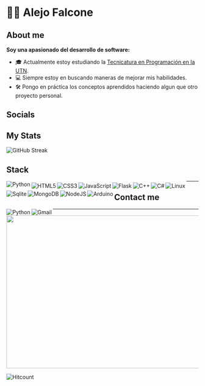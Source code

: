 # 🧑‍💻 Alejo Falcone

## About me

**Soy una apasionado del desarrollo de software:**
- 🎓 Actualmente estoy estudiando la [Tecnicatura en Programación en la UTN](https://extensionfra.com.ar/courses/tecnicatura-en-programacion-ingreso/). 
- 💻 Siempre estoy en buscando maneras de mejorar mis habilidades.
- 🛠  Pongo en práctica los conceptos aprendidos haciendo algun que otro proyecto personal.


## Socials


## My Stats 
![GitHub Streak](https://github-readme-stats.vercel.app/api?username=AleFalcone27&count_private=true&show_icons=true&theme=)


## Stack

<img align="left" alt="Python" style="max-width: 100% padding-top: 4px;" src="https://img.shields.io/badge/Python-FFD43B?style=for-the-badge&logo=python&logoColor=blue" />

<img align="left" alt="HTML5" style="max-width: 100%; padding-top: 4px;" src="https://img.shields.io/badge/HTML5-E34F26?style=for-the-badge&logo=html5&logoColor=white" />

<img align="left" alt="CSS3" style="max-width: 100%; padding-top: 4px;" src="https://img.shields.io/badge/CSS3-1572B6?style=for-the-badge&logo=css3&logoColor=white" />

<img align="left" alt="JavaScript" style="max-width: 100%; padding-top: 4px; " src="https://img.shields.io/badge/JavaScript-323330?style=for-the-badge&logo=javascript&logoColor=F7DF1E"/>

<img align="left" alt="Flask" style="max-width: 100%; padding-top: 4px;" src="https://img.shields.io/badge/Flask-000000?style=for-the-badge&logo=flask&logoColor=white"/>
	
<img align="left" alt="C++" style="max-width: 100%; padding-top: 4px;" src="https://img.shields.io/badge/C%2B%2B-00599C?style=for-the-badge&logo=c%2B%2B&logoColor=white" />
 
<img align="left" alt="C#" style="max-width: 100%; padding-top: 4px;" src="https://img.shields.io/badge/C%23-239120?style=for-the-badge&logo=csharp&logoColor=white" />

<img align="left" alt="Linux" style="max-width: 100%; padding-top: 4px;" src="https://img.shields.io/badge/Linux-FCC624?style=for-the-badge&logo=linux&logoColor=black" />

<img align="left" alt="Sqlite" style="max-width: 100%; padding-top: 4px;" src="https://img.shields.io/badge/Sqlite-003B57?style=for-the-badge&logo=sqlite&logoColor=white" />

<img align="left" alt="MongoDB" style="max-width: 100%; padding-top: 4px;"  src="https://img.shields.io/badge/MongoDB-4EA94B?style=for-the-badge&logo=mongodb&logoColor=white"/>

<img align="left" alt="NodeJS" style="max-width: 100%; padding-top: 4px;" src="https://img.shields.io/badge/Node%20js-339933?style=for-the-badge&logo=nodedotjs&logoColor=white"/>

<img align="left" alt="Arduino" style="max-width: 100%; padding-top: 4px; "  src="https://img.shields.io/badge/Arduino-00979D?style=for-the-badge&logo=Arduino&logoColor=white" />


---
## Contact me

<a href="https://www.linkedin.com/in/alejo-falcone/" > 
	<img align="left" alt="Python" style="max-width: 100% min-heigth: ;" src="https://img.shields.io/badge/LinkedIn-0077B5?style=for-the-badge&logo=linkedin&logoColor=white" />
</a>

<a href=mailto:alejofalcone60@gmail.com>
	<img align="left" alt="Gmail" style="max-width: 100%;"  src="https://img.shields.io/badge/Gmail-D14836?style=for-the-badge&logo=gmail&logoColor=white" />	
</a>

---
<img src="https://media3.giphy.com/media/rJsMvyk7AHHiW9qKLM/giphy.gif?cid=ecf05e47gni0z1yw063eanoe6xlsofbu03io2tprfzqdwill&ep=v1_gifs_search&rid=giphy.gif&ct=g" width="850" height="400" />

![Hitcount](https://komarev.com/ghpvc/?username=AleFalcone27&color=57bcd9)
